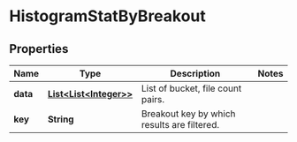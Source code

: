 
# HistogramStatByBreakout

## Properties
Name | Type | Description | Notes
------------ | ------------- | ------------- | -------------
**data** | [**List&lt;List&lt;Integer&gt;&gt;**](List.md) | List of bucket, file count pairs. | 
**key** | **String** | Breakout key by which results are filtered. | 



